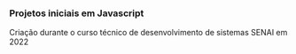 <h3>Projetos iniciais em Javascript</h3>
<p>Criação durante o curso técnico de desenvolvimento de sistemas SENAI em 2022</p>
